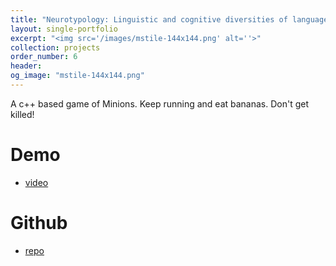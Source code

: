 ```yaml
---
title: "Neurotypology: Linguistic and cognitive diversities of language processing"
layout: single-portfolio
excerpt: "<img src='/images/mstile-144x144.png' alt=''>"
collection: projects
order_number: 6
header:
og_image: "mstile-144x144.png"
---
```


A c++ based game of Minions. Keep running and eat bananas. Don't get killed!

Demo 
======
* [video](https://www.youtube.com/watch?v=5ZsmPJ2sm04&fbclid=IwAR0dP_NIaNfAYmW3wBxJhcEWSS3uVGnSsG4pbj3z9qTsjU4pa9ef_fZ0P44)

Github
=====
* [repo](https://github.com/evamo0508/minions_game)